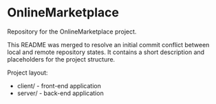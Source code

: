 # OnlineMarketplace

Repository for the OnlineMarketplace project.

This README was merged to resolve an initial commit conflict between local and
remote repository states. It contains a short description and placeholders for
the project structure.

Project layout:
- client/    - front-end application
- server/    - back-end application
